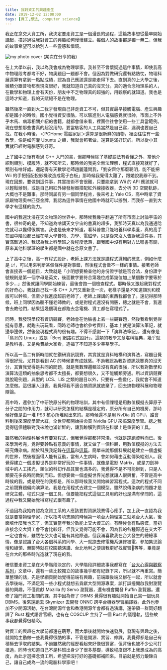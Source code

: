 ```yaml
---
title: 我對資工的興趣產生
date: 2019-12-02 12:00:00
tags: [資工,想法, computer science]
---
```


我正在念交大資工所，我決定要走資工是一個漫長的過程，這篇故事想從最早開始講起，描述過往我對資工的興趣如何慢慢建立。每個人的故事都是獨一無二，但我的故事希望可以給別人一些靈感和借鏡。

<!-- more -->

![my photo cover](https://user-images.githubusercontent.com/18013815/69930803-ca366580-14ff-11ea-91c0-7d1e6c76c010.png)
(某次在分享的我)

在上大學以前，我以為我會成為物理學家。我甚至不曾懷疑過這件事情，即使我高中物理段考都考不好，物奧題目一題都不會。但因為對做研究還有點熱忱，物理科展還算有拿到一點點成績，認為自己應該還是能走得下去。直到真的上大學之後，微積分跟普物都表現沒很好，我就知道自己真的沒天分。真的適合念物理系的人，在數學和物理上會有天份，朋友中不乏物理真的超強的，用觀察的就知道。我也是這時才知道，我的天賦絕不是在物理。

雖然後來一直到大二我才發現自己非走資工不可，但其實最早接觸電腦、產生興趣卻是國小的時候。國小覺得資安很酷，可以駭進別人電腦感覺就很帥，市面上不外乎木馬、病毒相關介紹的書籍，就都會借來看，裡面往往會使用一些工具當範例。現在想想那些書真的超沒用的，要當駭客的人工具當然是自己寫，漏洞也要自己找。在我小時後，＜PCHome 電腦家庭＞還算是很新鮮的讀物，裡面往往有一些教學，像是如何灌 Ubuntu 之類，我就會照著做，還算是滿好玩的。所以從小其實就已經對電腦感到好奇。

上了國中之後有看過 C++ 入門的書，但那時候除了基礎語法有看懂之外，當他介紹到類別、模版時，就不知所云，那時候的我完全無法理解，程式直接寫就好了，類別有啥好處。還記得有天數學老師趙麗蓮問我，「劉安齊你那麼聰明，能不能把 Wii 的手把搭配投影機改造成電子白板」那時候我覺得太難了，跟她說我辦不到。現在回想，要做到這件事，其實技術不會很難，只要能拿到 Wii 的 API 應該就可以輕鬆辦到，或是自己用紅外線發射器搭配紅外線接收器，去分析 3D 空間軌跡，大概也不是難事。那時同屆有另一個同學程肯，後來考上 Yale CS，高中時拿了資訊跟物理奧林匹亞金牌，我認為這件事情在他國中時就可以辦到，而我卻一直到大學才有這樣的能力。

國中的我還沈浸在天文物理的世界中，那時候我幾乎翻遍了所有市面上討論宇宙的書，很神奇的是，不知道為啥講天文宇宙的書真的超多，我那時天真以為我通通唸完就可以變得很厲害。我也是後來才知道，看科普書只能培養科學素養，真的高手在國中階段都已經在啃大學普物、力學、電磁學，只是從來沒人告訴我這件事，其實滿難過的。我認為我上科學班之後程度低落，跟我國中沒有用對方法唸書有關，原來其他科學班的學生都是國中就在念原文書了。

上了高中之後，高一有程式設計，老師上課方法就是講程式邏輯的概念，例如什麼是 `if`，可以用來判斷某個條件是對事錯，然後程式會做不一樣的事情。接著老師會直接丟一個題目，大致就是「小明想要檢查他的身份證字號是否合法，身份證字號規則是第一個字母是英文，後面數字要符合第幾位成第幾位加上某個數字要等於多少...」然後就讓同學開始練習，最後會跑一個檢查程式。那時候又激起我對程式的好奇心，我就自己找一本 C++
入門又重新念一次，老樣子還是不知道類別和模版可以幹嘛，但至少我進度超前老師了，老師上課講的東西我都會了。還記得那時候，班上同學因為聽不懂老師教的，或是對程式還沒有開竅，總之就是不會，我還會去教他們，結果這幾個現在都跑去念電機、資工都在寫程式了。

同時，我發現學校有資訊競賽，老師會在他臉書上丟一些競賽題，然後我看到覺得挺有意思，就跑去玩玩看，同時老師也會給參考資料，基本上就是演算法筆記，就邊學邊做，然後發現程式真的很有趣。不得不感謝一下「演算法筆記」，還有像是「鳥哥的 Linux」或是「Beej 網路程式設計」，這類的教學文章堪稱經典，幾乎就是教科書，又是免費給大家看，造福了不知道多少莘莘學子。

所以高一高二有斷時間就在鑽研資訊競賽，其實就是資料結構和演算法，寫題目覺得很好玩，尤其是看到 AC 的時候更有成就感。不過我認為我對資訊競賽真的沒天分，其實我覺得是共同的問題，就是我數理邏輯並沒有真的很強，所以我對數學和演算法這類的抽象思考都不太擅長，都要想很久，又不能觸類旁通。所以資訊競賽跳脫範例題，典型的 LCS、LIS 之類的題目以外，只要有一些變化，我就會不知道怎麼做。這很讓人沮喪，我覺得我不適合搞資訊就放棄了，回去搞物理科展和物理辯論。

高中時，還參加了中研院原分所的物理培訓，其中有個課程是用數值模擬去算原子分子之間的作用力，就可以研究怎樣的結構是穩定的，原分所有自己的機房，那時候好像是由一堆 PS3 核心所堆砌出來的。那時候還不是用 NvDia 的 GPU，誰會料到後來深度學習大紅，全世界都開始拼命買 Nvidia GPU 來搞深度學習。總之我覺得這個體驗對我來說也滿新鮮的，讓我瞭解到資訊在科學上是重要的工具。

雖然我的物理科展也有要寫程式，但我覺得那都非常淺，也就是跑跑資料而已。後來學測考完，覺得要幹點有意義的事情，就又做了一個科展，用數值模擬的方法去研究傳染病。關於科展我記錄在[這篇](post/2015/07/brownian-motion/)和[這篇](post/2015/07/infectious-disease/)。簡單來說那個科展就是建立一個虛擬的世界，然後裡面得人能有互動，當有人生病時，會如何藉由互動傳染給別人。我覺得建立一個虛擬世界是非常好玩的一件事情，就像是電影 Matrix，或是刀劍神域中的人工搖光，類似的科幻作品其實也滿多的，我覺得不是不可能辦到，只是人類要花多長時間做到而已。但想要做一個虛擬世界光想就讓人很興奮，不管是高中時候的我，或是現在的我都是，所以那時候我又開始練習寫程式。這次的程式不同之前競賽題偏向演算法，我是在用程式去建立一個模型。雖然說傳染病的問題才是研究主體，程式只是一個工具，但要能把程式這個工具用的好也是滿有學問的，這過程中我又開始覺得寫程式很有趣了。

不過因為我始終認為念資工系的人應該要對資訊競賽得心應手，加上我一直認為我就是要當物理學家，所以指考填志願的時候第一填台大物理第二就填台大大氣，後面填什麼我也忘了，但其實當年我分數能上交大資工的。有時候會有點感慨，當初直接念交大資工會不會比較好，但我又覺得可能不會，因為我的各種際遇在交大不一定也會有，雖然在交大也可能有其他際遇，但我滿喜歡我在台大發生的總總事情，像是認識了台大各個科系的同學、大一就跑去修電機系選修被電、參加集思論壇和綠領、無聊時就在校園聽演講、台北地利之便讓我更好找實習等等，畢竟是在台大的那些時光造就了現在的我。

確信要走資工是在大學階段決定的，大學階段詳細故事我都寫在「[台大心得與觀察系列](tags/%E5%A4%A7%E5%AD%B8/)」文章中，還有一些比較獨立的故事幾乎都有紀錄下來，所以就不再重寫。簡單整理的話，先是學網頁開始覺得前端有興趣，前端跟後端又綁在一起，所以就會去學後端，不滿足寫一些小程式就想去貢獻大型開源專案，誤打誤撞開啟我對瀏覽器的興趣，不僅貢獻 Mozilla 的 Servo 瀏覽器，還有機會開發 Puffin 瀏覽器。還修了幾門資工相關的課，其中因為修了 DBMS 覺得很有趣就開始自己寫一個玩具 DBMS。後來還跑去 Skymizer 去開發 ONNC 跨平台機器學習編譯器。此外也參加不少開源活動，在台灣開源年會和香港開源年會都有過演講，還帶領一群同好翻譯了 Rust 程式語言官網，也有在 COSCUP 主持了一個 Rust 的議程軌，這些故事我都覺得很精彩。

對資工的興趣在大學前都還在萌芽，而大學後就開始快速發展，發現有興趣之後，就開始主動做一些我覺得很酷的事，不管是開源、實習、修課，我覺得都是自己有積極去爭取的結果。不過雖然我的經歷看起來好像很豐富，但背後也被不少公司打槍過，同時也知道自己不是科班出身少了很多基礎，導致程度跟不上我想成為的高度，為此才選擇念資工所，希望把沒打好的基礎都補回來。目前就是努力鍛鍊自己，讓自己成為一流的電腦科學家吧！
